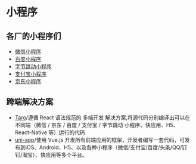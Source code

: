 # 小程序

## 各厂的小程序们
- [微信小程序](https://developers.weixin.qq.com/miniprogram/dev/framework/)
- [百度小程序](https://smartprogram.baidu.com/docs/develop/fuctionlist/list/)
- [字节跳动小程序](https://microapp.bytedance.com/)
- [支付宝小程序](https://opendocs.alipay.com/mini/developer)
- [京东小程序](https://mp.jd.com/?entrance=taro)
  
## 跨端解决方案
- [Taro](https://taro.aotu.io/)/遵循 React 语法规范的 多端开发 解决方案,将源代码分别编译出可以在不同端（微信 / 京东 / 百度 / 支付宝 / 字节跳动 小程序、快应用、H5、React-Native 等）运行的代码
- [uni-app](https://uniapp.dcloud.io/)/使用 Vue.js 开发所有前端应用的框架，开发者编写一套代码，可发布到iOS、Android、H5、以及各种小程序（微信/支付宝/百度/头条/QQ/钉钉/淘宝）、快应用等多个平台。
